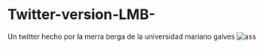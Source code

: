 # Twitter-version-LMB-
Un twitter hecho por la merra berga de la universidad mariano galves 
![ass](https://github.com/wrenchi603/Twitter-version-LMB-/assets/73670232/8cf80719-fdc4-4135-8cee-11fed0784395)
